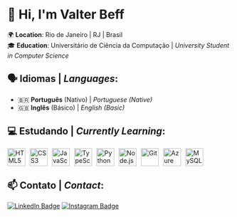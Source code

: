# 👋 Hi, I'm **Valter Beff**

🌍 **Location**: Rio de Janeiro | RJ | Brasil  
🎓 **Education**: Universitário de Ciência da Computação | *University Student in Computer Science*


## 🗣️ Idiomas | *Languages*:
- 🇧🇷 **Português** (Nativo) | *Portuguese (Native)*
- 🇬🇧 **Inglês** (Básico) | *English (Basic)*


## 💻 Estudando | *Currently Learning*:

<div style="display: flex; gap: 10px;">
  <img src="https://cdn.jsdelivr.net/gh/devicons/devicon@latest/icons/html5/html5-original.svg" width="40" height="40" alt="HTML5" title="HTML5"/>
  <img src="https://cdn.jsdelivr.net/gh/devicons/devicon@latest/icons/css3/css3-original.svg" width="40" height="40" alt="CSS3" title="CSS3"/>
  <img src="https://cdn.jsdelivr.net/gh/devicons/devicon@latest/icons/javascript/javascript-original.svg" width="40" height="40" alt="JavaScript" title="JavaScript"/>
  <img src="https://cdn.jsdelivr.net/gh/devicons/devicon@latest/icons/typescript/typescript-original.svg" width="40" height="40" alt="TypeScript" title="TypeScript"/>
  <img src="https://cdn.jsdelivr.net/gh/devicons/devicon@latest/icons/python/python-original.svg" width="40" height="40" alt="Python" title="Python"/>
  <img src="https://cdn.jsdelivr.net/gh/devicons/devicon@latest/icons/nodejs/nodejs-original.svg" width="40" height="40" alt="Node.js" title="Node.js"/>
  <img src="https://cdn.jsdelivr.net/gh/devicons/devicon@latest/icons/git/git-original.svg" width="40" height="40" alt="Git" title="Git"/>
  <img src="https://cdn.jsdelivr.net/gh/devicons/devicon@latest/icons/azuresqldatabase/azuresqldatabase-original.svg" width="40" height="40" alt="Azure SQL" title="Azure SQL"/>
  <img src="https://cdn.jsdelivr.net/gh/devicons/devicon@latest/icons/mysql/mysql-original.svg" width="40" height="40" alt="MySQL" title="MySQL"/>
</div>

## 📫 Contato | *Contact*:

[![LinkedIn Badge](https://img.shields.io/badge/-LinkedIn-blue?style=for-the-badge&logo=Linkedin&logoColor=white&link=https://www.linkedin.com/in/valtebeff-7050321b9/)](https://www.linkedin.com/in/valtebeff-7050321b9/)
[![Instagram Badge](https://img.shields.io/badge/-Instagram-E4405F?style=for-the-badge&logo=Instagram&logoColor=white&link=https://www.instagram.com/valter.beff/)](https://www.instagram.com/valter.beff/)

